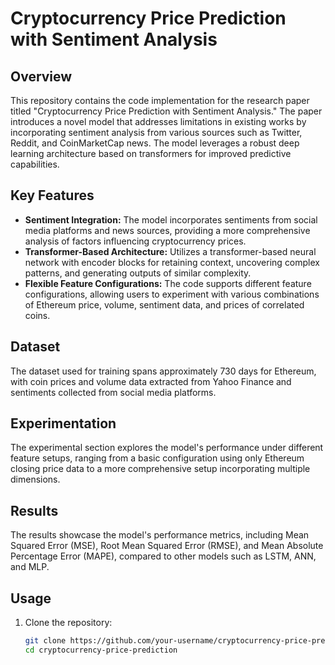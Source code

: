 # Cryptocurrency Price Prediction with Sentiment Analysis

## Overview

This repository contains the code implementation for the research paper titled "Cryptocurrency Price Prediction with Sentiment Analysis." The paper introduces a novel model that addresses limitations in existing works by incorporating sentiment analysis from various sources such as Twitter, Reddit, and CoinMarketCap news. The model leverages a robust deep learning architecture based on transformers for improved predictive capabilities.

## Key Features

- **Sentiment Integration:** The model incorporates sentiments from social media platforms and news sources, providing a more comprehensive analysis of factors influencing cryptocurrency prices.
- **Transformer-Based Architecture:** Utilizes a transformer-based neural network with encoder blocks for retaining context, uncovering complex patterns, and generating outputs of similar complexity.
- **Flexible Feature Configurations:** The code supports different feature configurations, allowing users to experiment with various combinations of Ethereum price, volume, sentiment data, and prices of correlated coins.

## Dataset

The dataset used for training spans approximately 730 days for Ethereum, with coin prices and volume data extracted from Yahoo Finance and sentiments collected from social media platforms.

## Experimentation

The experimental section explores the model's performance under different feature setups, ranging from a basic configuration using only Ethereum closing price data to a more comprehensive setup incorporating multiple dimensions.

## Results

The results showcase the model's performance metrics, including Mean Squared Error (MSE), Root Mean Squared Error (RMSE), and Mean Absolute Percentage Error (MAPE), compared to other models such as LSTM, ANN, and MLP.

## Usage

1. Clone the repository:

   ```bash
   git clone https://github.com/your-username/cryptocurrency-price-prediction.git
   cd cryptocurrency-price-prediction
